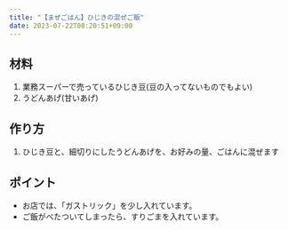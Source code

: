 ```yaml
---
title: "【まぜごはん】ひじきの混ぜご飯"
date: 2023-07-22T08:20:51+09:00
---
```


## 材料

1. 業務スーパーで売っているひじき豆(豆の入ってないものでもよい)
1. うどんあげ(甘いあげ)

## 作り方

1. ひじき豆と、細切りにしたうどんあげを、お好みの量、ごはんに混ぜます

## ポイント

* お店では、「ガストリック」を少し入れています。
* ご飯がべたついてしまったら、すりごまを入れています。
